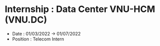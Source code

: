 # Internship : Data Center VNU-HCM (VNU.DC) 
- Date : 01/03/2022 -> 01/07/2022 
- Position : Telecom Intern
